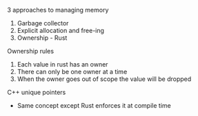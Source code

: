 3 approaches to managing memory
1. Garbage collector
2. Explicit allocation and free-ing
3. Ownership - Rust

Ownership rules
1. Each value in rust has an owner
2. There can only be one owner at a time
3. When the owner goes out of scope the value will be dropped

C++ unique pointers
* Same concept except Rust enforces it at compile time